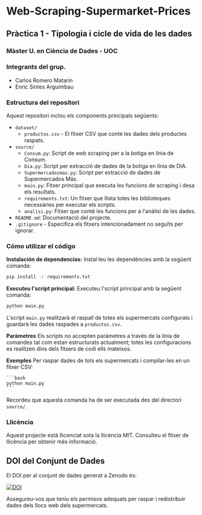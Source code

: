 # Web-Scraping-Supermarket-Prices
## Pràctica 1 - Tipologia i cicle de vida de les dades 
### Màster U. en Ciència de Dades - UOC

### Integrants del grup.
- Carlos Romero Matarin
- Enric Sintes Arguimbau
### Estructura del repositori

Aquest repositori inclou els components principals següents:
- `dataset/`
  - `productos.csv` - El fitxer CSV que conté les dades dels productes raspats.
- `source/`
  - `Consum.py`: Script de web scraping per a la botiga en línia de Consum.
  - `Dia.py`: Script per extracció de dades de la botiga en línia de DIA.
  - `Supermercadosmas.py`: Script per extracció de dades de Supermercados Más.
  - `main.py`: Fitxer principal que executa les funcions de scraping i desa els resultats.
  - `requirements.txt`: Un fitxer que llista totes les biblioteques necessàries per executar els scripts.
  - `analisi.py`: Fitxer que conté les funcions per a l'anàlisi de les dades.
- `README.md`: Documentació del projecte.
- `.gitignore` - Especifica els fitxers intencionadament no seguïts per ignorar.


### Cómo utilizar el código
**Instalación de dependencias:**
Instal·leu les dependències amb la següent comanda:

```bash
pip install -r requirements.txt
```

**Executeu l'script principal:**
Executeu l'script principal amb la següent comanda:

```bash
python main.py
```

L'script `main.py` realitzarà el raspall de totes els supermercats configurats i guardarà les dades raspades a `productos.csv`.

**Paràmetres**
Els scripts no accepten paràmetres a través de la línia de comandes tal com estan estructurats actualment; totes les configuracions es realitzen dins dels fitxers de codi ells mateixos.

**Exemples**
Per raspar dades de tots els supermercats i compilar-les en un fitxer CSV:
    
    ```bash
    python main.py
    ```
Recordeu que aquesta comanda ha de ser executada des del directori `source/`.

### Llicència
Aquest projecte està llicenciat sota la llicència MIT. Consulteu el fitxer de llicència per obtenir més informació.

## DOI del Conjunt de Dades
El DOI per al conjunt de dades generat a Zenodo és:

[![DOI](https://zenodo.org/badge/DOI/10.5281/zenodo.10971652.svg)](https://doi.org/10.5281/zenodo.10971652)


Assegureu-vos que teniu els permisos adequats per raspar i redistribuir dades dels llocs web dels supermercats.

